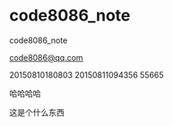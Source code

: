 # code8086_note
code8086_note

code8086@qq.com

20150810180803
20150811094356
55665





哈哈哈哈


这是个什么东西